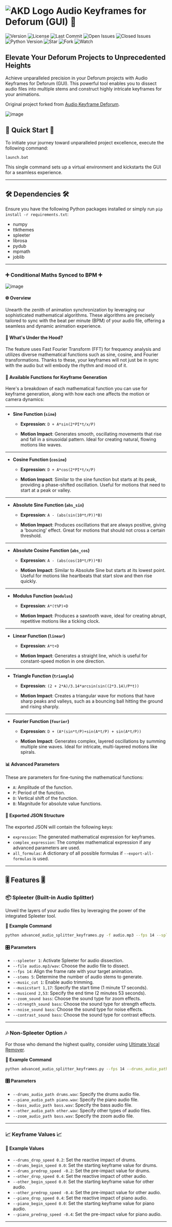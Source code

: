 # ![AKD Logo](https://github.com/FeelTheFonk/AudioKeyframeDeforum_GUI/assets/134219563/8752374b-6e74-46cf-b625-fbd58216f525) Audio Keyframes for Deforum (GUI) 🎵
![Version](https://img.shields.io/badge/version-1.0.3-blue.svg)
![License](https://img.shields.io/badge/license-MIT-green.svg)
![Last Commit](https://img.shields.io/github/last-commit/FeelTheFonk/AudioKeyframeDeforum_GUI.svg)
![Open Issues](https://img.shields.io/github/issues-raw/FeelTheFonk/AudioKeyframeDeforum_GUI.svg)
![Closed Issues](https://img.shields.io/github/issues-closed-raw/FeelTheFonk/AudioKeyframeDeforum_GUI.svg)
![Python Version](https://img.shields.io/badge/Python-3.10-blue.svg)
![Star](https://img.shields.io/github/stars/FeelTheFonk/AudioKeyframeDeforum_GUI.svg?style=social)
![Fork](https://img.shields.io/github/forks/FeelTheFonk/AudioKeyframeDeforum_GUI.svg?style=social)
![Watch](https://img.shields.io/github/watchers/FeelTheFonk/AudioKeyframeDeforum_GUI.svg?style=social)

## Elevate Your Deforum Projects to Unprecedented Heights

Achieve unparalleled precision in your Deforum projects with Audio Keyframes for Deforum (GUI). This powerful tool enables you to dissect audio files into multiple stems and construct highly intricate keyframes for your animations.

Original project forked from [Audio Keyframe Deforum](https://github.com/nicolai256/audio_keyframe_deforum_DD_0.5).

![image](https://github.com/FeelTheFonk/AudioKeyframeDeforum_GUI/assets/134219563/d073730c-5761-4ba1-8484-85239ec62b5c)


## 🚀 Quick Start 🚀

To initiate your journey toward unparalleled project excellence, execute the following command:

```bash
launch.bat
```

This single command sets up a virtual environment and kickstarts the GUI for a seamless experience.

---

## 🛠 Dependencies 🛠

Ensure you have the following Python packages installed or simply run `pip install -r requirements.txt`:

- numpy
- ttkthemes
- spleeter
- librosa
- pydub
- mpmath
- joblib

---

### ➕ Conditional Maths Synced to BPM ➕

![image](https://github.com/FeelTheFonk/AudioKeyframeDeforum_GUI/assets/134219563/01e4a289-2f01-4c66-8617-fc22d3532aec)

#### 🌐 Overview

Unearth the zenith of animation synchronization by leveraging our sophisticated mathematical algorithms. These algorithms are precisely tailored to sync with the beat per minute (BPM) of your audio file, offering a seamless and dynamic animation experience.

#### 🧠 What's Under the Hood?

The feature uses Fast Fourier Transform (FFT) for frequency analysis and utilizes diverse mathematical functions such as sine, cosine, and Fourier transformations. Thanks to these, your keyframes will not just be in sync with the audio but will embody the rhythm and mood of it.

#### 📐 **Available Functions for Keyframe Generation**

Here's a breakdown of each mathematical function you can use for keyframe generation, along with how each one affects the motion or camera dynamics:

---

- **Sine Function (`sine`)**

  - **Expression**: `D + A*sin(2*PI*t/x/P)`

  - **Motion Impact**: Generates smooth, oscillating movements that rise and fall in a sinusoidal pattern. Ideal for creating natural, flowing motions like waves.

---

- **Cosine Function (`cosine`)**

  - **Expression**: `D + A*cos(2*PI*t/x/P)`

  - **Motion Impact**: Similar to the sine function but starts at its peak, providing a phase-shifted oscillation. Useful for motions that need to start at a peak or valley.

---

- **Absolute Sine Function (`abs_sin`)**

  - **Expression**: `A - (abs(sin(10*t/P))*B)`

  - **Motion Impact**: Produces oscillations that are always positive, giving a 'bouncing' effect. Great for motions that should not cross a certain threshold.

---

- **Absolute Cosine Function (`abs_cos`)**

  - **Expression**: `A - (abs(cos(10*t/P))*B)`

  - **Motion Impact**: Similar to Absolute Sine but starts at its lowest point. Useful for motions like heartbeats that start slow and then rise quickly.

---

- **Modulus Function (`modulus`)**

  - **Expression**: `A*(t%P)+D`

  - **Motion Impact**: Produces a sawtooth wave, ideal for creating abrupt, repetitive motions like a ticking clock.

---

- **Linear Function (`linear`)**

  - **Expression**: `A*t+D`

  - **Motion Impact**: Generates a straight line, which is useful for constant-speed motion in one direction.

---

- **Triangle Function (`triangle`)**

  - **Expression**: `(2 + 2*A)/3.14*arcsin(sin((2*3.14)/P*t))`

  - **Motion Impact**: Creates a triangular wave for motions that have sharp peaks and valleys, such as a bouncing ball hitting the ground and rising sharply.

---

- **Fourier Function (`fourier`)**

  - **Expression**: `D + (A*(sin*t/P)+sin(A*t/P) + sin(A*t/P))`

  - **Motion Impact**: Generates complex, layered oscillations by summing multiple sine waves. Ideal for intricate, multi-layered motions like spirals.


#### 📊 **Advanced Parameters**

These are parameters for fine-tuning the mathematical functions:

- `A`: Amplitude of the function.
- `P`: Period of the function.
- `D`: Vertical shift of the function.
- `B`: Magnitude for absolute value functions.

#### 📜 **Exported JSON Structure**

The exported JSON will contain the following keys:

- `expression`: The generated mathematical expression for keyframes.
- `complex_expression`: The complex mathematical expression if any advanced parameters are used.
- `all_formulas`: A dictionary of all possible formulas if `--export-all-formulas` is used.

---

## 🎚 Features 🎚

### 📦 Spleeter (Built-in Audio Splitter)

Unveil the layers of your audio files by leveraging the power of the integrated Spleeter tool.

**🔧 Example Command**

```bash
python advanced_audio_splitter_keyframes.py -f audio.mp3 --fps 14 --spleeter 1
```

#### 🎛 Parameters

- `--spleeter 1`: Activate Spleeter for audio dissection.
- `--file audio.mp3/wav`: Choose the audio file to dissect.
- `--fps 14`: Align the frame rate with your target animation.
- `--stems 5`: Determine the number of audio stems to generate.
- `--music_cut 1`: Enable audio trimming.
- `--musicstart 1,17`: Specify the start time (1 minute 17 seconds).
- `--musicend 2,53`: Specify the end time (2 minutes 53 seconds).
- `--zoom_sound bass`: Choose the sound type for zoom effects.
- `--strength_sound bass`: Choose the sound type for strength effects.
- `--noise_sound bass`: Choose the sound type for noise effects.
- `--contrast_sound bass`: Choose the sound type for contrast effects.

---

### 🎶 Non-Spleeter Option 🎶

For those who demand the highest quality, consider using [Ultimate Vocal Remover](https://github.com/Anjok07/ultimatevocalremovergui).

**🔧 Example Command**

```bash
python advanced_audio_splitter_keyframes.py --fps 14 --drums_audio_path drums.wav --zoom_audio_path bass.wav
```

#### 🎛 Parameters

- `--drums_audio_path drums.wav`: Specify the drums audio file.
- `--piano_audio_path piano.wav`: Specify the piano audio file.
- `--bass_audio_path bass.wav`: Specify the bass audio file.
- `--other_audio_path other.wav`: Specify other types of audio files.
- `--zoom_audio_path bass.wav`: Specify the zoom audio file.

---

### 📈 Keyframe Values 📈

#### 🔧 Example Values

- `--drums_drop_speed 0.2`: Set the reactive impact of drums.
- `--drums_begin_speed 0.0`: Set the starting keyframe value for drums.
- `--drums_predrop_speed -0.2`: Set the pre-impact value for drums.
- `--other_drop_speed 0.4`: Set the reactive impact of other audio.
- `--other_begin_speed 0.0`: Set the starting keyframe value for other audio.
- `--other_predrop_speed -0.4`: Set the pre-impact value for other audio.
- `--piano_drop_speed 0.4`: Set the reactive impact of piano audio.
- `--piano_begin_speed 0.0`: Set the starting keyframe value for piano audio.
- `--piano_predrop_speed -0.4`: Set the pre-impact value for piano audio.

---
